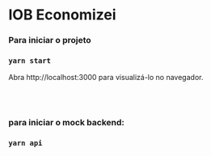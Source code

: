 # IOB Economizei

### Para iniciar o projeto

### `yarn start`

Abra http://localhost:3000 para visualizá-lo no navegador.

<br />
<br />

### para iniciar o mock backend:

### `yarn api`
